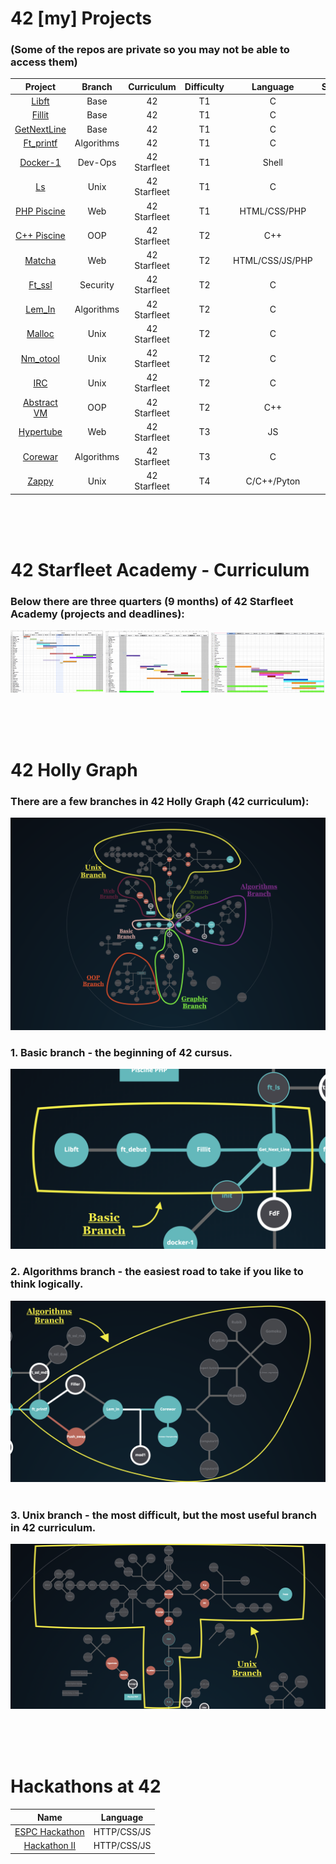 
# 42 [my] Projects
  ### (Some of the repos are private so you may not be able to access them)
  
|Project|Branch|Curriculum|Difficulty|Language|Status|
|:-:|:-:|:-:|:-:|:-:|:-:|
|[Libft](https://github.com/psprawka/Libft)|Base|42|T1|C|:rooster:|
|[Fillit](https://github.com/psprawka/Fillit)|Base|42|T1|C|:rooster:|
|[GetNextLine](https://github.com/psprawka/GetNextLine)|Base|42|T1|C|:rooster:|
|[Ft_printf](https://github.com/psprawka/ft_printf)|Algorithms|42|T1|C|:rooster:|
|[Docker-1](https://github.com/psprawka/docker-1)|Dev-Ops|42 Starfleet|T1|Shell|:rooster:|
|[Ls](https://github.com/psprawka/ft_ls)|Unix|42 Starfleet|T1|C|:hatched_chick:|
|[PHP Piscine](https://github.com/psprawka/Php_piscine)|Web|42 Starfleet|T1|HTML/CSS/PHP|:rooster:| 
|[C++ Piscine](https://github.com/psprawka/Cpp_piscine)|OOP|42 Starfleet|T2|C++|:rooster:|
|[Matcha](https://github.com/psprawka/Matcha)|Web|42 Starfleet|T2|HTML/CSS/JS/PHP|:hatching_chick:|
|[Ft_ssl](https://github.com/psprawka/Ft_ssl)|Security|42 Starfleet|T2|C|:rooster:|
|[Lem_In](https://github.com/psprawka/Lem-in)|Algorithms|42 Starfleet|T2|C|:rooster:|
|[Malloc](https://github.com/psprawka/ft_malloc)|Unix|42 Starfleet|T2|C|:hatched_chick:|
|[Nm_otool](https://github.com/psprawka/nm-otool)|Unix|42 Starfleet|T2|C|:hatching_chick:|
|[IRC](https://github.com/psprawka/IRC)|Unix|42 Starfleet|T2|C|:hatched_chick:|
|[Abstract VM](https://github.com/psprawka/Abstract_VM)|OOP|42 Starfleet|T2|C++|:egg:|
|[Hypertube](https://github.com/psprawka/Hypertube)|Web|42 Starfleet|T3|JS|:hatching_chick:| 
|[Corewar](https://github.com/psprawka/corewar)|Algorithms|42 Starfleet|T3|C|:rooster:| 
|[Zappy](https://github.com/psprawka/Zappy)|Unix|42 Starfleet|T4|C/C++/Pyton|:rooster:|

</br></br></br>
# 42 Starfleet Academy - Curriculum
  ### Below there are three quarters (9 months) of 42 Starfleet Academy (projects and deadlines): 
<p float="left">
  <img src="srcs/road1.png" width="29.4%"/>
  <img src="srcs/road2.png" width="32.8%"/> 
  <img src="srcs/road3.png" width="35.8%"/>
</p>

</br></br></br>
# 42 Holly Graph
 ### There are a few branches in 42 Holly Graph (42 curriculum):
![](srcs/curriculum.png)
</br>

### 1. Basic branch - the beginning of 42 cursus.
![](srcs/base.png) 
</br>

### 2. Algorithms branch - the easiest road to take if you like to think logically.
![](srcs/algo.png)  
</br>

### 3. Unix branch - the most difficult, but the most useful branch in 42 curriculum.
![](srcs/unix.png)  
 
</br></br></br>
# Hackathons at 42
|Name|Language|
|:-:|:-:|
|[ESPC Hackathon](https://github.com/psprawka/Restoratio)|HTTP/CSS/JS|
|[Hackathon II](https://github.com/psprawka/Moodweb)|HTTP/CSS/JS|
